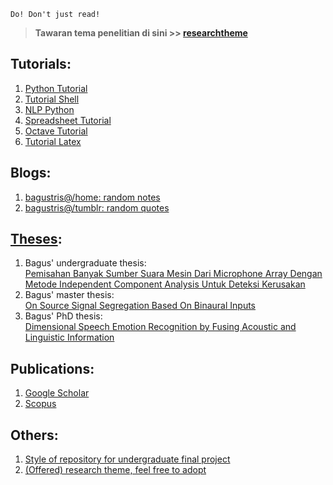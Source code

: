     Do! Don't just read!

> **Tawaran tema penelitian di sini >> [researchtheme](https://bagustris.github.io/researchtheme)**

## Tutorials:
1. [Python Tutorial](http://bagustris.github.io/python-tutorial)
2. [Tutorial Shell](http://bagustris.github.io/tutorial-shell)
3. [NLP Python](http://bagustris.github.io/nlp-pythhon)
4. [Spreadsheet Tutorial](http://bagustris.github.io/spreadsheet-tutorial)
5. [Octave Tutorial](http://bagustris.github.io/octave-tutorial)
6. [Tutorial Latex](https://github.com/bagustris/tutorial-latex)

## Blogs:
1. [bagustris@/home: random notes](http://bagustris.blogspot.com)
2. [bagustris@/tumblr: random quotes](https://bagustris.tumblr.com)

## [Theses](https://bagustris.github.io/thesis):
1. Bagus' undergraduate thesis:  
[Pemisahan Banyak Sumber Suara Mesin Dari Microphone Array Dengan Metode Independent Component Analysis Untuk Deteksi Kerusakan](https://www.dropbox.com/s/qvifo67qzju99de/TAbagus.pdf?dl=0)
2. Bagus' master thesis:  
[On Source Signal Segregation Based On Binaural Inputs](https://www.dropbox.com/s/5wjsrrhxjw5oby3/bta_tesis_en_v16.pdf?dl=0)
3. Bagus' PhD thesis:  
[Dimensional Speech Emotion Recognition by Fusing Acoustic
   and Linguistic
   Information](https://dspace.jaist.ac.jp/dspace/bitstream/10119/17472/2/paper.pdf)
   
## Publications:
1. [Google
   Scholar](https://scholar.google.com/citations?user=xuiLAewAAAAJ&hl=en)
2. [Scopus](https://www.scopus.com/authid/detail.uri?authorId=36004642300)

## Others:  
1. [Style of repository for undergraduate final project](./repo_TA_style)
2. [(Offered) research theme, feel free to adopt](https://bagustris.github.io/researchtheme)
